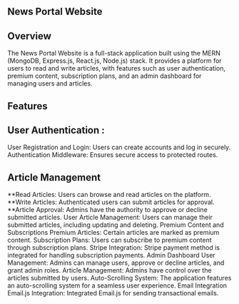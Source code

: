 
## News Portal Website
## Overview
The News Portal Website is a full-stack application built using the MERN (MongoDB, Express.js, React.js, Node.js) stack. It provides a platform for users to read and write articles, with features such as user authentication, premium content, subscription plans, and an admin dashboard for managing users and articles.

## Features
## User Authentication : 
User Registration and Login: Users can create accounts and log in securely.
Authentication Middleware: Ensures secure access to protected routes.

## Article Management
**Read Articles: Users can browse and read articles on the platform.
**Write Articles: Authenticated users can submit articles for approval.
**Article Approval: Admins have the authority to approve or decline submitted articles.
User Article Management: Users can manage their submitted articles, including updating and deleting.
Premium Content and Subscriptions
Premium Articles: Certain articles are marked as premium content.
Subscription Plans: Users can subscribe to premium content through subscription plans.
Stripe Integration: Stripe payment method is integrated for handling subscription payments.
Admin Dashboard
User Management: Admins can manage users, approve or decline articles, and grant admin roles.
Article Management: Admins have control over the articles submitted by users.
Auto-Scrolling System: The application features an auto-scrolling system for a seamless user experience.
Email Integration
Email.js Integration: Integrated Email.js for sending transactional emails.
